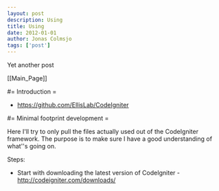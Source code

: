 ```yaml
---
layout: post
description: Using
title: Using
date: 2012-01-01
author: Jonas Colmsjo
tags: ['post']
---
```


Yet another post





[[Main_Page]]


#= Introduction =

* https://github.com/EllisLab/CodeIgniter


#= Minimal footprint development =

Here I'll try to only pull the files actually used out of the CodeIgniter framework. The purpose is to make sure I have a good understanding of what''s going on.

Steps:
* Start with downloading the latest version of CodeIgniter - http://codeigniter.com/downloads/
